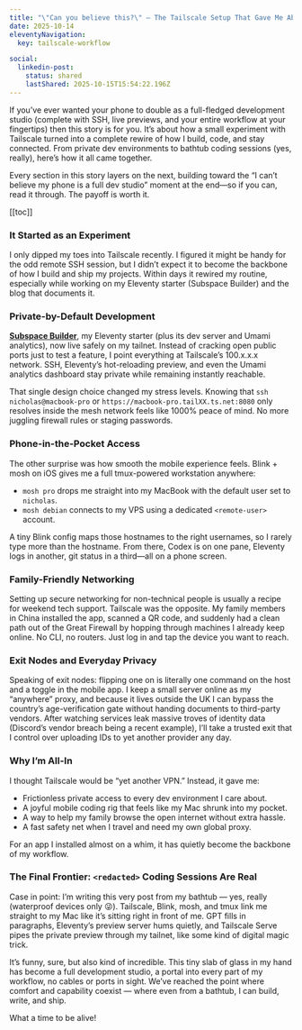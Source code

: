 ```yaml
---
title: "\"Can you believe this?\" — The Tailscale Setup That Gave Me Absolute Freedom"
date: 2025-10-14
eleventyNavigation:
  key: tailscale-workflow

social:
  linkedin-post:
    status: shared
    lastShared: 2025-10-15T15:54:22.196Z
---
```


If you’ve ever wanted your phone to double as a full-fledged development studio (complete with SSH, live previews, and your entire workflow at your fingertips) then this story is for you. It’s about how a small experiment with Tailscale turned into a complete rewire of how I build, code, and stay connected. From private dev environments to bathtub coding sessions (yes, really), here’s how it all came together.

Every section in this story layers on the next, building toward the “I can’t believe my phone is a full dev studio” moment at the end—so if you can, read it through. The payoff is worth it.

[[toc]]

### It Started as an Experiment

I only dipped my toes into Tailscale recently. I figured it might be handy for the odd remote SSH session, but I didn’t expect it to become the backbone of how I build and ship my projects. Within days it rewired my routine, especially while working on my Eleventy starter (Subspace Builder) and the blog that documents it.

### Private-by-Default Development

[**Subspace Builder**](https://github.com/TheClooneyCollection/11ty-subspace-builder), my Eleventy starter (plus its dev server and Umami analytics), now live safely on my tailnet. Instead of cracking open public ports just to test a feature, I point everything at Tailscale’s 100.x.x.x network. SSH, Eleventy’s hot-reloading preview, and even the Umami analytics dashboard stay private while remaining instantly reachable.

That single design choice changed my stress levels. Knowing that `ssh nicholas@macbook-pro` or `https://macbook-pro.tailXX.ts.net:8080` only resolves inside the mesh network feels like 1000% peace of mind. No more juggling firewall rules or staging passwords.

### Phone-in-the-Pocket Access

The other surprise was how smooth the mobile experience feels. Blink + mosh on iOS gives me a full tmux-powered workstation anywhere:

- `mosh pro` drops me straight into my MacBook with the default user set to `nicholas`.
- `mosh debian` connects to my VPS using a dedicated `<remote-user>` account.

A tiny Blink config maps those hostnames to the right usernames, so I rarely type more than the hostname. From there, Codex is on one pane, Eleventy logs in another, git status in a third—all on a phone screen.

### Family-Friendly Networking

Setting up secure networking for non-technical people is usually a recipe for weekend tech support. Tailscale was the opposite. My family members in China installed the app, scanned a QR code, and suddenly had a clean path out of the Great Firewall by hopping through machines I already keep online. No CLI, no routers. Just log in and tap the device you want to reach.

### Exit Nodes and Everyday Privacy

Speaking of exit nodes: flipping one on is literally one command on the host and a toggle in the mobile app. I keep a small server online as my “anywhere” proxy, and because it lives outside the UK I can bypass the country’s age-verification gate without handing documents to third-party vendors. After watching services leak massive troves of identity data (Discord’s vendor breach being a recent example), I’ll take a trusted exit that I control over uploading IDs to yet another provider any day.

### Why I’m All-In

I thought Tailscale would be “yet another VPN.” Instead, it gave me:

- Frictionless private access to every dev environment I care about.
- A joyful mobile coding rig that feels like my Mac shrunk into my pocket.
- A way to help my family browse the open internet without extra hassle.
- A fast safety net when I travel and need my own global proxy.

For an app I installed almost on a whim, it has quietly become the backbone of my workflow.

### The Final Frontier: `<redacted>` Coding Sessions Are Real

Case in point: I’m writing this very post from my bathtub — yes, really (waterproof devices only 😜). Tailscale, Blink, mosh, and tmux link me straight to my Mac like it’s sitting right in front of me. GPT fills in paragraphs, Eleventy’s preview server hums quietly, and Tailscale Serve pipes the private preview through my tailnet, like some kind of digital magic trick.

It’s funny, sure, but also kind of incredible. This tiny slab of glass in my hand has become a full development studio, a portal into every part of my workflow, no cables or ports in sight. We’ve reached the point where comfort and capability coexist — where even from a bathtub, I can build, write, and ship.

What a time to be alive!

<!--
## LinkedIn Adaptation
💫 Tailnet is a super power.

Full blog here: ["Can you believe this?" — The Tailscale Setup That Gave Me Absolute Freedom](https://blog.nicholas.clooney.io/posts/how-tailscale-revolutionized-my-mobile-workflow/)

I don’t think people realize how much Tailscale rewired my day-to-day. The feeling of “I can build from anywhere” landed hard, and I’m still riding that high.

Subspace Builder, my Eleventy starter, the dev server, and even Umami analytics now live quietly on the 100.x tailnet. No exposed ports, 100% security & control, just real peace of mind.

On my iPhone/iPad, with Blink (terminal app) + mosh, I can easily get instant access to my Mac's full devkit setup with `mosh pro`.
Exit nodes are engineered for humans: one command on the server. Even my non-technical family had it working in minutes—install, sign in, done. One toggle in the mobile app, and my family can route around the Great Firewall. I can also use that to get around the UK’s age verification gate without entrusting IDs to third parties, especially after incidents like the recent Discord vendor breach.

Case in point: I’m drafting the whole blog from one of the most relaxed “workstations” imaginable (waterproof devices only) — connected to my Mac through Tailscale, Blink, mosh, and tmux. GPT is filling in paragraphs, Eleventy’s preview server is humming along, and Tailscale Serve is piping the private URL straight to my tailnet.

I expected “another VPN.” What I got was the backbone of my workflow.
-->
